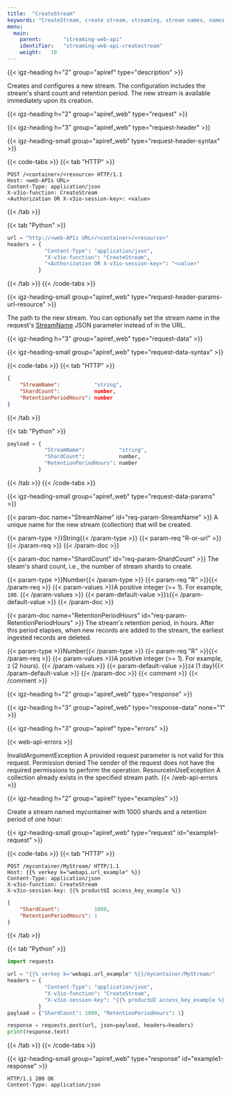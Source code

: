 ```yaml
---
title:  "CreateStream"
keywords: "CreateStream, create stream, streaming, stream names, names, StreamName, stream shards, shards, shard count, ShardCount, stream retention, retention period, RetentionPeriodHours"
menu:
  main:
    parent:       "streaming-web-api"
    identifier:   "streaming-web-api-createstream"
    weight:   10
---
```


<!-- //////////////////////////////////////// -->
{{< igz-heading h="2" group="apiref" type="description" >}}

Creates and configures a new stream.
The configuration includes the stream's shard count and retention period.
The new stream is available immediately upon its creation.

<!-- //////////////////////////////////////// -->
{{< igz-heading h="2" group="apiref_web" type="request" >}}

<!-- ======================================== -->
{{< igz-heading h="3" group="apiref_web" type="request-header" >}}

<!-- ---------------------------------------- -->
{{< igz-heading-small group="apiref_web" type="request-header-syntax" >}}

{{< code-tabs >}}
  {{< tab "HTTP" >}}
```http
POST /<container>/<resource> HTTP/1.1
Host: <web-APIs URL>
Content-Type: application/json
X-v3io-function: CreateStream
<Authorization OR X-v3io-session-key>: <value>
```
  {{< /tab >}}

  {{< tab "Python" >}}
```python
url = "http://<web-APIs URL>/<container>/<resource>"
headers = {
            "Content-Type": "application/json",
            "X-v3io-function": "CreateStream",
            "<Authorization OR X-v3io-session-key>": "<value>"
          }
```
  {{< /tab >}}
{{< /code-tabs >}}

<!-- ---------------------------------------- -->
{{< igz-heading-small group="apiref_web" type="request-header-params-url-resource" >}}

The path to the new stream.
You can optionally set the stream name in the request's <paramname>[StreamName](#req-param-StreamName)</paramname> JSON parameter instead of in the URL.

<!-- ======================================== -->
{{< igz-heading h="3" group="apiref_web" type="request-data" >}}

<!-- ---------------------------------------- -->
{{< igz-heading-small group="apiref_web" type="request-data-syntax" >}}

{{< code-tabs >}}
  {{< tab "HTTP" >}}
```json
{
    "StreamName":           "string",
    "ShardCount":           number,
    "RetentionPeriodHours": number
}
```
  {{< /tab >}}

  {{< tab "Python" >}}
```python
payload = {
            "StreamName":           "string",
            "ShardCount":           number,
            "RetentionPeriodHours": number
          }
```
  {{< /tab >}}
{{< /code-tabs >}}

<!-- ---------------------------------------- -->
{{< igz-heading-small group="apiref_web" type="request-data-params" >}}

<dl>
  <!-- StreamName -->
  {{< param-doc name="StreamName" id="req-param-StreamName" >}}
  A unique name for the new stream (collection) that will be created.

  {{< param-type >}}String{{< /param-type >}}
  {{< param-req "R-or-url" >}}{{< /param-req >}}
 {{< /param-doc >}}

  <!-- ShardCount -->
  {{< param-doc name="ShardCount" id="req-param-ShardCount" >}}
  The steam's shard count, i.e., the number of stream shards to create.

  {{< param-type >}}Number{{< /param-type >}}
  {{< param-req "R" >}}{{< /param-req >}}
  {{< param-values >}}A positive integer (>= 1).  For example, `100`.
  {{< /param-values >}}
  {{< param-default-value >}}`1`{{< /param-default-value >}}
  {{< /param-doc >}}

  <!-- RetentionPeriodHours -->
  {{< param-doc name="RetentionPeriodHours" id="req-param-RetentionPeriodHours" >}}
  The stream's retention period, in hours. After this period elapses, when new records are added to the stream, the earliest ingested records are deleted.

  {{< param-type >}}Number{{< /param-type >}}
  {{< param-req "R" >}}{{< /param-req >}}
  {{< param-values >}}A positive integer (>= 1).  For example, `2` (2 hours).
  {{< /param-values >}}
  {{< param-default-value >}}`24` (1 day){{< /param-default-value >}}
  {{< /param-doc >}}
  {{< comment >}}<!-- [IntInfo] (sharonl) (17.11.19) Ortal said that 0 isn't a
    valid value for this parameter. -->
  {{< /comment >}}
</dl>

<!-- //////////////////////////////////////// -->
{{< igz-heading h="2" group="apiref_web" type="response" >}}

<!-- ======================================== -->
{{< igz-heading h="3" group="apiref_web" type="response-data" none="1" >}}

<!-- ======================================== -->
{{< igz-heading h="3" group="apiref" type="errors" >}}

{{< web-api-errors >}}
<tr>
  <td><api>InvalidArgumentException</api></td>
  <td>A provided request parameter is not valid for this request.
  </td>
</tr>
<tr>
  <td><api>Permission denied</api></td>
  <td>The sender of the request does not have the required permissions to perform the operation.
  </td>
</tr>
<tr>
  <td><api>ResourceInUseException</api></td>
  <td>A collection already exists in the specified stream path.</td>
  </td>
</tr>
{{< /web-api-errors >}}

<!-- //////////////////////////////////////// -->
{{< igz-heading h="2" group="apiref" type="examples" >}}

Create a stream named mycontainer with 1000 shards and a retention period of one hour:

<!-- ---------------------------------------- -->
{{< igz-heading-small group="apiref_web" type="request" id="example1-request" >}}

{{< code-tabs >}}
  {{< tab "HTTP" >}}
```http
POST /mycontainer/MyStream/ HTTP/1.1
Host: {{% verkey k="webapi.url_example" %}}
Content-Type: application/json
X-v3io-function: CreateStream
X-v3io-session-key: {{% productUI access_key_example %}}
```
```json
{
    "ShardCount":           1000,
    "RetentionPeriodHours": 1
}
```
  {{< /tab >}}

  {{< tab "Python" >}}
```python
import requests

url = "{{% verkey k="webapi.url_example" %}}/mycontainer/MyStream/"
headers = {
            "Content-Type": "application/json",
            "X-v3io-function": "CreateStream",
            "X-v3io-session-key": "{{% productUI access_key_example %}}"
          }
payload = {"ShardCount": 1000, "RetentionPeriodHours": 1}

response = requests.post(url, json=payload, headers=headers)
print(response.text)

```
  {{< /tab >}}
{{< /code-tabs >}}

<!-- ---------------------------------------- -->
{{< igz-heading-small group="apiref_web" type="response" id="example1-response" >}}

```http
HTTP/1.1 200 OK
Content-Type: application/json
```

